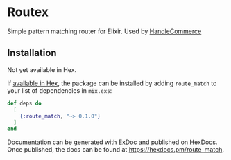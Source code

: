 # Routex

Simple pattern matching router for Elixir. Used by
[HandleCommerce](https://github.com/handlecommerce/handle)

## Installation

Not yet available in Hex.

If [available in Hex](https://hex.pm/docs/publish), the package can be installed
by adding `route_match` to your list of dependencies in `mix.exs`:

```elixir
def deps do
  [
    {:route_match, "~> 0.1.0"}
  ]
end
```

Documentation can be generated with [ExDoc](https://github.com/elixir-lang/ex_doc)
and published on [HexDocs](https://hexdocs.pm). Once published, the docs can
be found at <https://hexdocs.pm/route_match>.

